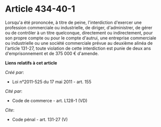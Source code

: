 # Article 434-40-1

Lorsqu'a été prononcée, à titre de peine, l'interdiction d'exercer une profession commerciale ou industrielle, de diriger,
d'administrer, de gérer ou de contrôler à un titre quelconque, directement ou indirectement, pour son propre compte ou pour
le compte d'autrui, une entreprise commerciale ou industrielle ou une société commerciale prévue au deuxième alinéa de
l'article 131-27, toute violation de cette interdiction est punie de deux ans d'emprisonnement et de 375 000 € d'amende.

**Liens relatifs à cet article**

_Créé par_:

  - Loi n°2011-525 du 17 mai 2011 - art. 155

_Cité par_:

  - Code de commerce - art. L128-1 (VD)

_Cite_:

  - Code pénal - art. 131-27 (V)
